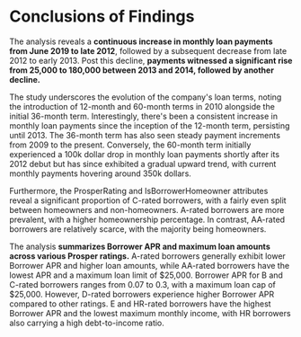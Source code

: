 # Conclusions of Findings

The analysis reveals a **continuous increase in monthly loan payments from June 2019 to late 2012**, followed by a subsequent decrease from late 2012 to early 2013. Post this decline, **payments witnessed a significant rise from 25,000 to 180,000 between 2013 and 2014, followed by another decline.**

The study underscores the evolution of the company's loan terms, noting the introduction of 12-month and 60-month terms in 2010 alongside the initial 36-month term. Interestingly, there's been a consistent increase in monthly loan payments since the inception of the 12-month term, persisting until 2013. The 36-month term has also seen steady payment increments from 2009 to the present. Conversely, the 60-month term initially experienced a 100k dollar drop in monthly loan payments shortly after its 2012 debut but has since exhibited a gradual upward trend, with current monthly payments hovering around 350k dollars.

Furthermore, the ProsperRating and IsBorrowerHomeowner attributes reveal a significant proportion of C-rated borrowers, with a fairly even split between homeowners and non-homeowners. A-rated borrowers are more prevalent, with a higher homeownership percentage. In contrast, AA-rated borrowers are relatively scarce, with the majority being homeowners.

The analysis **summarizes Borrower APR and maximum loan amounts across various Prosper ratings.** A-rated borrowers generally exhibit lower Borrower APR and higher loan amounts, while AA-rated borrowers have the lowest APR and a maximum loan limit of $25,000. Borrower APR for B and C-rated borrowers ranges from 0.07 to 0.3, with a maximum loan cap of $25,000. However, D-rated borrowers experience higher Borrower APR compared to other ratings. E and HR-rated borrowers have the highest Borrower APR and the lowest maximum monthly income, with HR borrowers also carrying a high debt-to-income ratio.
